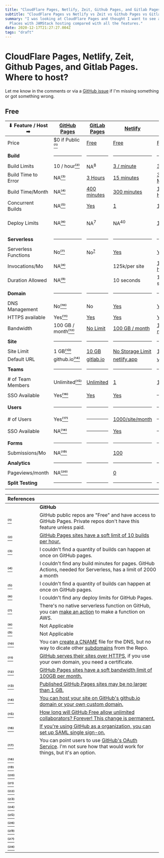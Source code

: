 ```yaml
---
title: "CloudFlare Pages, Netlify, Zeit, Github Pages, and Gitlab Pages.  Where to host for free?"
subtitle: "CloudFlare Pages vs Netlify vs Zeit vs Github Pages vs Gitlab Pages"
summary: "I was looking at CloudFlare Pages and thought I want to see all the
  Places with JAMStack hosting compared with all the features."
date: 2020-12-17T21:27:27.004Z
tags: "draft"
---
```

# CloudFlare Pages, Netlify, Zeit, Github Pages, and Gitlab Pages.  Where to host?

Let me know in the comments or via a [GitHub issue](https://github.com/jacebenson/jace.pro/issues/new) if I'm missing something or got something wrong.

## Free

| ⬇ Feature / Host ➡ | [GitHub Pages][GH-1]       | [GitLab Pages][GL-1]  | [Netlify][NE-1]          | [Vercel][VE-1]         | [CloudFlare][CF-1]  |
| ------------------- | -------------------------- | --------------------- | ------------------------ | ---------------------- | ------------------- |
| Price               | $0 if Public [⁽¹⁾]         | [Free][GL-1]          | [Free][NE-1]             | [Free][VE-1]           | [Free][CF-3]        |
| **Build**           | <hr />                     | <hr />                | <hr />                   | <hr />                 | <hr />              |
| Build Limits        | 10 / hour[⁽²⁾]             | NA<sup>8</sup>        | [3 / minute][NE-4]       | [32 / hour][VE-6]      | [500 / month][CF-2] |
| Build Time to Error | NA[⁽³⁾]                    | [3 Hours][GL-2]       | [15 minutes][NE-6]       | [30 Minutes][VE-7]     | NA<sup>9</sup>      |
| Build Time/Month    | NA[⁽⁴⁾]                    | [400 minutes][GL-3]   | [300 minutes][NE-1]      | [100 Hours][VE-10]     | NA<sup>10</sup>     |
| Concurrent Builds   | NA[⁽⁵⁾]                    | [Yes][GL-7]           | [1][NE-1]                | [1][VE-4]              | [1][CF-3]           |
| Deploy Limits       | NA[⁽⁶⁾]                    | NA<sup>7</sup>        | NA<sup>40</sup>          | [100 / day][VE-5]      | [None, see preview deployments][CF-2] |
| **Serverless**      | <hr />                     | <hr />                | <hr />                   | <hr />                 | <hr />              |
| Serverless Functions| No[⁽⁷⁾]                    | No<sup>[?][GL-6]</sup>| [Yes][NE-3]              | [Yes][VE-8]            | [Yes][CF-4]         |
| Invocations/Mo      | NA[⁽⁸⁾]                    |                       | 125k/per site            | [100GB-hours][VE-10]   |                     |  
| Duration Allowed    | NA[⁽⁹⁾]                    |                       | 10 seconds               | 10 seconds             |                     |  
| **Domain**          | <hr />                     | <hr />                | <hr />                   | <hr />                 | <hr />              |
| DNS Management      | No[⁽¹⁰⁾]                   | No                    | [Yes][NE-7]              | [Yes][VE-9]            | [Yes][CF-7]         |
| HTTPS available     | Yes[⁽¹¹⁾]                  | [Yes][GL-5]           | [Yes][NE-2]              | [Yes][VE-2]            | [Yes][CF-5]         |
| Bandwidth           | 100 GB / month[⁽¹²⁾]       | [No Limit][GL-8]      | [100 GB / month][NE-1]   | [100 GB / month][VE-1] | [No Limit][CF-3]    |
| **Site**            | <hr />                     | <hr />                | <hr />                   | <hr />                 | <hr />              |
| Site Limit          | 1 GB[⁽¹³⁾]                 | [10 GB][GL-8]         | [No Storage Limit][NE-5] | [10K Files][VE-3]      | [20K Files][CF-2]   |
| Default URL         | github.io[⁽¹⁴⁾]            | [gitlab.io][GL-4]     | [netlify.app][NE-2]      | [vercel.app][VE-2]     | [pages.dev][CF-6]   |
| **Teams**           | <hr />                     | <hr />                | <hr />                   | <hr />                 | <hr />              |
| # of Team Members   | Unlimited[⁽¹⁵⁾]            | [Unlimited][GL-9]     | [1][NE-1]                | [1][VE-5]              | <hr />              |
| SSO Available       | Yes[⁽¹⁶⁾]                  | [Yes][GL-10]          | [Yes][NE-8]              | <hr />                 | <hr />              |
| **Users**           | <hr />                     | <hr />                | <hr />                   | <hr />                 | <hr />              |
| # of Users          | Yes[⁽¹⁷⁾]                  | <hr />                | [1000/site/month][NE-11] | <hr />                 | <hr />              |
| SSO Available       | NA[⁽¹⁸⁾]                   | <hr />                | [Yes][NE-9]              | <hr />                 | <hr />              |
| **Forms**           | <hr />                     | <hr />                | <hr />                   | <hr />                 | <hr />              |
| Submissions/Mo      | NA[⁽¹⁹⁾]                   |                       | [100][NE-10]             |                        |                     |
| **Analytics**       | <hr />                     | <hr />                | <hr />                   | <hr />                 | <hr />              |
| Pageviews/month     | NA[⁽²⁰⁾]                   |                       | [0][NE-12]               |                        |                     |
| **Split Testing**   | <hr />                     | <hr />                | <hr />                   | <hr />                 | <hr />              |

| References|                                                                                                                                                     |
| --------- | --------------------------------------------------------------------------------------------------------------------------------------------------- |
|           | **GitHub**                                                                                                                         <a name="1"></a> |
| [⁽¹⁾]     | GitHub public repos are "Free" and have access to GitHub Pages.  Private repos don't have this feature unless paid.                <a name="2"></a> |
| [⁽²⁾]     | [GitHub Pages sites have a soft limit of 10 builds per hour.][GH-Usage-Limits]                                                     <a name="3"></a> |
| [⁽³⁾]     | I couldn't find a quantity of builds can happen at once on GitHub pages.                                                           <a name="4"></a> |
| [⁽⁴⁾]     | I couldn't find any build minutes for pages. GitHub Actions, needed for Serverless, has a limit of 2000 a month                    <a name="5"></a> |
| [⁽⁵⁾]     | I couldn't find a quantity of builds can happen at once on GitHub pages.                                                           <a name="6"></a> |
| [⁽⁶⁾]     | I couldn't find any deploy limits for GitHub Pages.                                                                                <a name="7"></a> |
| [⁽⁷⁾]     | There's no native serverless function on GitHub, you can [make an action][GH-Action-to-function] to make a function on AWS.        <a name="8"></a> |
| [⁽⁸⁾]     | Not Applicable                                                                                                                     <a name="9"></a> |
| [⁽⁹⁾]     | Not Applicable                                                                                                                    <a name="10"></a> |
| [⁽¹⁰⁾]    | You can [create a CNAME][GH-Apexdomains] file for the DNS, but no way to dicate other [subdomains][GH-Subdomains] from the Repo.  <a name="11"></a> |
| [⁽¹¹⁾]    | [GitHub serves their sites over HTTPS][GH-HTTPS], if you use your own domain, you need a certificate.                             <a name="12"></a> |
| [⁽¹²⁾]    | [GitHub Pages sites have a soft bandwidth limit of 100GB per month.][GH-Usage-Limits]                                             <a name="13"></a> |
| [⁽¹³⁾]    | [Published GitHub Pages sites may be no larger than 1 GB.][GH-Usage-Limits]                                                       <a name="14"></a> |
| [⁽¹⁴⁾]    | [You can host your site on GitHub's github.io domain or your own custom domain.][GH-DefaultDomain]                                <a name="15"></a> |
| [⁽¹⁵⁾]    | [How long will GitHub Free allow unlimited collaborators?  Forever! This change is permanent.][GH-Team]                           <a name="16"></a> |
| [⁽¹⁶⁾]    | [If you're using GitHub as a organization, you can set up SAML single sign-on.][GH-SAMLSSO]                                       <a name="17"></a> |
| [⁽¹⁷⁾]    | You can point users to use [GitHub's OAuth Service][GH-OAuth].  I'm not sure how that would work for things, but it's an option.  <a name="18"></a> |
| [⁽¹⁸⁾]    |                                                                                                                                   <a name="19"></a> |
| [⁽¹⁹⁾]    |                                                                                                                                   <a name="20"></a> |
| [⁽²⁰⁾]    |                                                                                                                                   <a name="21"></a> |
| [⁽²¹⁾]    |                                                                                                                                   <a name="22"></a> |
| [⁽²²⁾]    |                                                                                                                                   <a name="23"></a> |
| [⁽²³⁾]    |                                                                                                                                   <a name="24"></a> |
| [⁽²⁴⁾]    |                                                                                                                                   <a name="25"></a> |
| [⁽²⁵⁾]    |                                                                                                                                   <a name="26"></a> |
| [⁽²⁶⁾]    |                                                                                                                                   <a name="27"></a> |
| [⁽²⁹⁾]    |                                                                                                                                   <a name="28"></a> |
| [⁽²⁷⁾]    |                                                                                                                                   <a name="29"></a> |
| [⁽²⁸⁾]    |                                                                                                                                   <a name="30"></a> |

[GH-Usage-Limits]: [https://docs.github.com/en/free-pro-team@latest/github/working-with-github-pages/about-github-pages#usage-limits]
[GH-Action-to-function]: https://github.com/serverless/github-action
[GH-HTTPS]: https://docs.github.com/en/free-pro-team@latest/github/working-with-github-pages/securing-your-github-pages-site-with-https
[GH-Apexdomains]: https://docs.github.com/en/free-pro-team@latest/github/working-with-github-pages/managing-a-custom-domain-for-your-github-pages-site#configuring-an-apex-domain
[GH-Subdomains]: https://docs.github.com/en/free-pro-team@latest/github/working-with-github-pages/managing-a-custom-domain-for-your-github-pages-site#configuring-a-subdomain
[GH-Guidelines]: https://docs.github.com/en/free-pro-team@latest/github/working-with-github-pages/about-github-pages#guidelines-for-using-github-pages
[GH-DefaultDomain]: https://docs.github.com/en/free-pro-team@latest/github/working-with-github-pages/about-github-pages#about-github-pages
[GH-Team]: https://docs.github.com/en/free-pro-team@latest/github/getting-started-with-github/faq-about-changes-to-githubs-plans#how-long-will-github-free-allow-unlimited-collaborators
[GH-SAMLSSO]: https://docs.github.com/en/free-pro-team@latest/github/authenticating-to-github/about-authentication-with-saml-single-sign-on
[GH-OAuth]: https://docs.github.com/en/free-pro-team@latest/developers/apps/authorizing-oauth-apps
[⁽¹⁾]: #1
[⁽²⁾]: #2
[⁽³⁾]: #3
[⁽⁴⁾]: #4
[⁽⁵⁾]: #5
[⁽⁶⁾]: #6
[⁽⁷⁾]: #7
[⁽⁸⁾]: #8
[⁽⁹⁾]: #9
[⁽¹⁰⁾]: #10
[⁽¹¹⁾]: #11
[⁽¹²⁾]: #12
[⁽¹³⁾]: #13
[⁽¹⁴⁾]: #14
[⁽¹⁵⁾]: #15
[⁽¹⁶⁾]: #16
[⁽¹⁷⁾]: #17
[⁽¹⁸⁾]: #18
[⁽¹⁹⁾]: #19
[⁽²⁰⁾]: #20
[⁽²¹⁾]: #21
[⁽²²⁾]: #22
[⁽²³⁾]: #23
[⁽²⁴⁾]: #24
[⁽²⁵⁾]: #25
[⁽²⁶⁾]: #26
[⁽²⁷⁾]: #27
[⁽²⁸⁾]: #28
[⁽²⁹⁾]: #29
[⁽³⁰⁾]: #30
[GH-1]: https://github.com/pricing
[GH-2]: https://docs.github.com/en/free-pro-team@latest/github/working-with-github-pages/about-github-pages#usage-limits
[GH-3]: https://github.com/serverless/github-action
[GH-4]: https://docs.github.com/en/free-pro-team@latest/github/working-with-github-pages/configuring-a-custom-domain-for-your-github-pages-site
[GH-5]: https://docs.github.com/en/free-pro-team@latest/github/working-with-github-pages/about-github-pages#guidelines-for-using-github-pages
[GH-6]: https://docs.github.com/en/free-pro-team@latest/github/working-with-github-pages/about-github-pages#about-github-pages
[GH-7]: https://docs.github.com/en/free-pro-team@latest/github/getting-started-with-github/faq-about-changes-to-githubs-plans#how-long-will-github-free-allow-unlimited-collaborators
[NE-1]: https://www.netlify.com/pricing/#features
[NE-2]: https://docs.netlify.com/domains-https/custom-domains/
[NE-3]: https://docs.netlify.com/functions/overview/
[NE-4]: https://www.netlify.com/tos/#for-free-accounts
[NE-5]: https://community.netlify.com/t/are-there-storage-limits-on-the-starter-plan/5368/2
[NE-6]: https://community.netlify.com/t/support-guide-how-long-should-netlify-builds-take/151/7
[NE-7]: https://docs.netlify.com/domains-https/netlify-dns/
[NE-8]: https://docs.netlify.com/accounts-and-billing/team-management/saml-single-sign-on/
[NE-9]: https://docs.netlify.com/visitor-access/oauth-provider-tokens/
[NE-10]: https://www.netlify.com/pricing/#add-ons-forms
[NE-11]: https://www.netlify.com/pricing/#add-ons-identity
[NE-12]: https://www.netlify.com/pricing/#add-ons-analytics
[VE-1]: https://vercel.com/pricing
[VE-2]: https://vercel.com/docs/custom-domains
[VE-3]: https://vercel.com/docs/platform/limits#files
[VE-4]: https://vercel.com/knowledge/why-are-my-vercel-builds-queued
[VE-5]: https://vercel.com/docs/platform/limits
[VE-6]: https://vercel.com/docs/platform/limits#builds-per-hour-(free)
[VE-7]: https://vercel.com/docs/build-step#maximum-build-duration
[VE-8]: https://vercel.com/docs/serverless-functions/introduction
[VE-9]: https://vercel.com/knowledge/how-to-manage-vercel-dns-records
[VE-10]: https://vercel.com/docs/platform/fair-use-policy
[GL-1]: https://about.gitlab.com/pricing/#gitlab-com
[GL-2]: https://docs.gitlab.com/ee/user/gitlab_com/index.html#shared-runners
[GL-3]: https://about.gitlab.com/releases/2020/09/01/ci-minutes-update-free-users/
[GL-4]: https://docs.gitlab.com/ee/user/project/pages/getting_started_part_one.html
[GL-5]: https://docs.gitlab.com/ee/user/project/pages/custom_domains_ssl_tls_certification/
[GL-6]: https://docs.gitlab.com/ee/user/project/clusters/serverless/aws.html
[GL-7]: https://docs.gitlab.com/ee/ci/pipelines/
[GL-8]: https://forum.gitlab.com/t/what-are-the-restrictions-for-gitlab-pages-sites/15067/6
[GL-9]: https://about.gitlab.com/pricing/
[GL-10]: https://about.gitlab.com/handbook/business-ops/okta/
[CF-1]: https://pages.cloudflare.com/
[CF-2]: https://developers.cloudflare.com/pages/platform/limits
[CF-3]: https://pages.cloudflare.com/#plans
[CF-4]: https://developers.cloudflare.com/workers/
[CF-5]: https://blog.cloudflare.com/how-to-make-your-site-https-only/
[CF-6]: https://youtu.be/IeHC4NwkEfc?t=524
[CF-7]: https://www.cloudflare.com/dns/